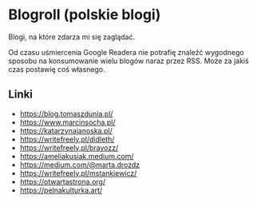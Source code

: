 # Blogroll (polskie blogi)

Blogi, na które zdarza mi się zaglądać.

Od czasu uśmiercenia Google Readera nie potrafię znaleźć wygodnego sposobu na konsumowanie wielu blogów naraz przez RSS. Może za jakiś czas postawię coś własnego.

## Linki

- https://blog.tomaszdunia.pl/
- https://www.marcinsocha.pl/
- https://katarzynajanoska.pl/
- https://writefreely.pl/didleth/
- https://writefreely.pl/brayozz/ 
- https://ameliakusiak.medium.com/
- https://medium.com/@marta.drozdz
- https://writefreely.pl/mstankiewicz/
- https://otwartastrona.org/
- https://pelnakulturka.art/
